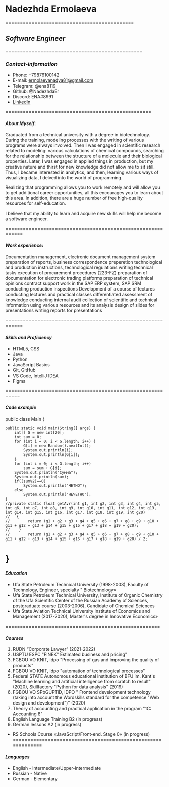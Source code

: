 # __Nadezhda Ermolaeva__ 

============================================

## ___Software Engineer___

===============================================

### _Contact-information_

* Phone: +79876100142
* E-mail: ermolaevanadya81@gmail.com
* Telegram: @ena8119
* Github: @NadezhdaEr
* Discord: ENA#8991
* <a href="https://www.linkedin.com/in/nadezhda-ermolaeva-b353a364/">LinkedIn</a>

==================================================

#### ___About Myself___:
Graduated from a technical university with a degree in biotechnology. During the training, modeling processes with the writing of various programs were always involved. Then I was engaged in scientific research related to modeling: various calculations of chemical compounds, searching for the relationship between the structure of a molecule and their biological properties. Later, I was engaged in applied things in production, but my creative nature and thirst for new knowledge did not allow me to sit still. Thus, I became interested in analytics, and then, learning various ways of visualizing data, I delved into the world of programming.

Realizing that programming allows you to work remotely and will allow you to get additional career opportunities, all this encourages you to learn about this area. In addition, there are a huge number of free high-quality resources for self-education.

I believe that my ability to learn and acquire new skills will help me become a software engineer.

============================================================
#### ___Work experience___:
Documentation management, electronic document management system
preparation of reports, business correspondence
preperetion technological and production instructions, technological regulations
writing technical tasks
execution of procurement procedures (223-FZ)
preparation of documentation for electronic trading platforms
preparation of technical opinions
contract support
work in the SAP ERP system, SAP SRM
conducting production inspections
Development of a course of lectures
conducting lectures and practical classes
differentiated assessment of knowledge
conducting internal audit
collection of scientific and technical information using various resources and its analysis
design of slides for presentations
writing reports for presentations

============================================================

#### ___Skills and Proficiency___

* HTML5, CSS
* Java
* Python
* JavaScript Basics
* Git, GitHub
* VS Code, IntelliJ IDEA
* Figma

===========================================================

#### ___Code example___

public class Main {

    public static void main(String[] args) {
        int[] G = new int[20];
        int sum = 0;
        for (int i = 0; i < G.length; i++) {
            G[i] = new Random().nextInt();
            System.out.println(i);
            System.out.println(G[i]);
        }
        for (int i = 0; i < G.length; i++)
            sum = sum + G[i];
        System.out.println("Сумма");
        System.out.println(sum);
        if((sum%2)==0)
            System.out.println("ЧЕТНО");
        else
            System.out.println("НЕЧЕТНО");
    }
    //private static float getAvr(int g1, int g2, int g3, int g4, int g5, int g6, int g7, int g8, int g9, int g10, int g11, int g12, int g13, int g14, int g15, int g16, int g17, int g18, int g19, int g20)
    //   {
    //        return (g1 + g2 + g3 + g4 + g5 + g6 + g7 + g8 + g9 + g10 + g11 + g12 + g13 + g14 + g15 + g16 + g17 + g18 + g19 + g20);
    //    }
    //        return (g1 + g2 + g3 + g4 + g5 + g6 + g7 + g8 + g9 + g10 + g11 + g12 + g13 + g14 + g15 + g16 + g17 + g18 + g19 + g20) / 2;
}
==================================================================
#### ___Education___

* Ufa State Petroleum Technical University (1998-2003), Faculty of Technology, Engineer, specialty " Biotechnology»
* Ufa State Petroleum Technical University, Institute of Organic Chemistry of the Ufa Scientific Center of the Russian Academy of Sciences, postgraduate course (2003-2006), Candidate of Chemical Sciences
* Ufa State Aviation Technical University Institute of Economics and Management (2017-2020), Master's degree in Innovative Economics»

=====================================================

#### ___Courses___

1. RUDN “Corporate Lawyer” (2021-2022)
2. USPTU ESPC "FINEK" Estimated business and pricing"
3. FGBOU VO KNIT, idpo "Processing of gas and improving the quality of products"
4. FGBOU VO KNIT, idpo "automation of technological processes"
5. Federal STATE Autonomous educational institution of BFU im. Kant's "Machine learning and artificial intelligence from scratch to result" (2020), Skillfactory "Python for data analysis" (2019)
6. FGBOU VO SPbGUPTiD, IDPO " Frontend development technology (taking into account the Wordskills standard for the competence "Web design and development")" (2020)
7. Theory of accounting and practical application in the program "1C: Accounting 8"
8. English Language Training B2 (in progress)
9. German lessons A2 (in progress)
* RS Schools Course «JavaScript/Front-end. Stage 0» (in progress)
=============================================================

#### ___Languages___

* English - Intermediate/Upper-intermediate
* Russian - Native
* German - Elementary
